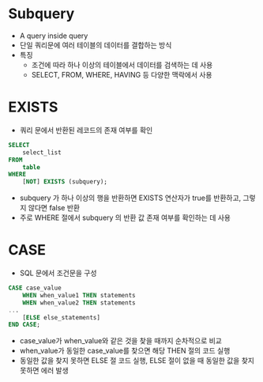 # Subquery

- A query inside query
- 단일 쿼리문에 여러 테이블의 데이터를 결합하는 방식
- 특징
  - 조건에 따라 하나 이상의 테이블에서 데이터를 검색하는 데 사용
  - SELECT, FROM, WHERE, HAVING 등 다양한 맥락에서 사용

# EXISTS

- 쿼리 문에서 반환된 레코드의 존재 여부를 확인

```sql
SELECT
	select_list
FROM 
	table
WHERE
	[NOT] EXISTS (subquery);
```

- subquery 가 하나 이상의 행을 반환하면 EXISTS 연산자가 true를 반환하고, 그렇지 않다면 false 반환
- 주로 WHERE 절에서 subquery 의 반환 값 존재 여부를 확인하는 데 사용

# CASE

- SQL 문에서 조건문을 구성

```sql
CASE case_value
	WHEN when_value1 THEN statements
	WHEN when_value2 THEN statements
...
	[ELSE else_statements]
END CASE;
```

- case_value가 when_value와 같은 것을 찾을 때까지 순차적으로 비교
- when_value가 동일한 case_value를 찾으면 해당 THEN 절의 코드 실행
- 동일한 값을 찾지 못하면 ELSE 절 코드 실행, ELSE 절이 없을 때 동일한 값을 찾지 못하면 에러 발생